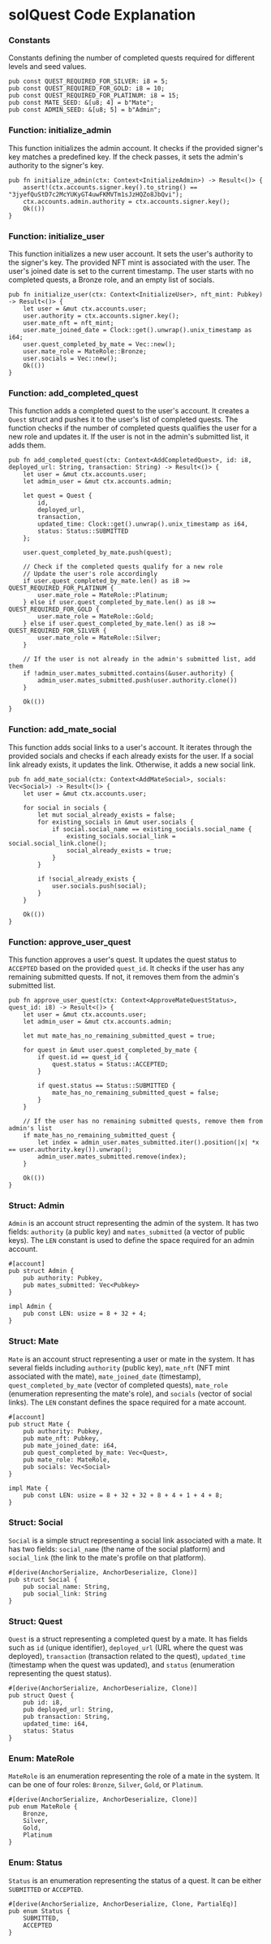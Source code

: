 # solQuest Code Explanation

### Constants
Constants defining the number of completed quests required for different levels and seed values.
```
pub const QUEST_REQUIRED_FOR_SILVER: i8 = 5;
pub const QUEST_REQUIRED_FOR_GOLD: i8 = 10;
pub const QUEST_REQUIRED_FOR_PLATINUM: i8 = 15;
pub const MATE_SEED: &[u8; 4] = b"Mate";
pub const ADMIN_SEED: &[u8; 5] = b"Admin";
```

### Function: initialize_admin
This function initializes the admin account. It checks if the provided signer's key matches a predefined key. If the check passes, it sets the admin's authority to the signer's key.
```
pub fn initialize_admin(ctx: Context<InitializeAdmin>) -> Result<()> {
    assert!(ctx.accounts.signer.key().to_string() == "3jyefQuStD7c2McYUKyGT4uwFKMVTm1sJzHQZo8JbQvi");
    ctx.accounts.admin.authority = ctx.accounts.signer.key();
    Ok(())
}
```

### Function: initialize_user
This function initializes a new user account. It sets the user's authority to the signer's key. The provided NFT mint is associated with the user. The user's joined date is set to the current timestamp. The user starts with no completed quests, a Bronze role, and an empty list of socials.
```
pub fn initialize_user(ctx: Context<InitializeUser>, nft_mint: Pubkey) -> Result<()> {
    let user = &mut ctx.accounts.user;
    user.authority = ctx.accounts.signer.key();
    user.mate_nft = nft_mint;
    user.mate_joined_date = Clock::get().unwrap().unix_timestamp as i64;
    user.quest_completed_by_mate = Vec::new();
    user.mate_role = MateRole::Bronze;
    user.socials = Vec::new();
    Ok(())
}
```

### Function: add_completed_quest
This function adds a completed quest to the user's account. It creates a `Quest` struct and pushes it to the user's list of completed quests. The function checks if the number of completed quests qualifies the user for a new role and updates it. If the user is not in the admin's submitted list, it adds them.
```
pub fn add_completed_quest(ctx: Context<AddCompletedQuest>, id: i8, deployed_url: String, transaction: String) -> Result<()> {
    let user = &mut ctx.accounts.user;
    let admin_user = &mut ctx.accounts.admin;

    let quest = Quest {
        id,
        deployed_url,
        transaction,
        updated_time: Clock::get().unwrap().unix_timestamp as i64,
        status: Status::SUBMITTED
    };

    user.quest_completed_by_mate.push(quest);

    // Check if the completed quests qualify for a new role
    // Update the user's role accordingly
    if user.quest_completed_by_mate.len() as i8 >= QUEST_REQUIRED_FOR_PLATINUM {
        user.mate_role = MateRole::Platinum;
    } else if user.quest_completed_by_mate.len() as i8 >= QUEST_REQUIRED_FOR_GOLD {
        user.mate_role = MateRole::Gold;
    } else if user.quest_completed_by_mate.len() as i8 >= QUEST_REQUIRED_FOR_SILVER {
        user.mate_role = MateRole::Silver;
    }

    // If the user is not already in the admin's submitted list, add them
    if !admin_user.mates_submitted.contains(&user.authority) {
        admin_user.mates_submitted.push(user.authority.clone())
    }

    Ok(())
}
```

### Function: add_mate_social
This function adds social links to a user's account. It iterates through the provided socials and checks if each already exists for the user. If a social link already exists, it updates the link. Otherwise, it adds a new social link.
```
pub fn add_mate_social(ctx: Context<AddMateSocial>, socials: Vec<Social>) -> Result<()> {
    let user = &mut ctx.accounts.user;

    for social in socials {
        let mut social_already_exists = false;
        for existing_socials in &mut user.socials {
            if social.social_name == existing_socials.social_name {
                existing_socials.social_link = social.social_link.clone();
                social_already_exists = true;
            }
        }

        if !social_already_exists {
            user.socials.push(social);
        }
    }

    Ok(())
}
```

### Function: approve_user_quest
This function approves a user's quest. It updates the quest status to `ACCEPTED` based on the provided `quest_id`. It checks if the user has any remaining submitted quests. If not, it removes them from the admin's submitted list.
```
pub fn approve_user_quest(ctx: Context<ApproveMateQuestStatus>, quest_id: i8) -> Result<()> {
    let user = &mut ctx.accounts.user;
    let admin_user = &mut ctx.accounts.admin;

    let mut mate_has_no_remaining_submitted_quest = true;

    for quest in &mut user.quest_completed_by_mate {
        if quest.id == quest_id {
            quest.status = Status::ACCEPTED;
        }

        if quest.status == Status::SUBMITTED {
            mate_has_no_remaining_submitted_quest = false;
        }
    }

    // If the user has no remaining submitted quests, remove them from admin's list
    if mate_has_no_remaining_submitted_quest {
        let index = admin_user.mates_submitted.iter().position(|x| *x == user.authority.key()).unwrap();
        admin_user.mates_submitted.remove(index);
    }

    Ok(())
}
```

### Struct: Admin
`Admin` is an account struct representing the admin of the system. It has two fields: `authority` (a public key) and `mates_submitted` (a vector of public keys). The `LEN` constant is used to define the space required for an admin account.
```
#[account]
pub struct Admin {
    pub authority: Pubkey,
    pub mates_submitted: Vec<Pubkey>
}

impl Admin {
    pub const LEN: usize = 8 + 32 + 4;
}
```

### Struct: Mate
`Mate` is an account struct representing a user or mate in the system. It has several fields including `authority` (public key), `mate_nft` (NFT mint associated with the mate), `mate_joined_date` (timestamp), `quest_completed_by_mate` (vector of completed quests), `mate_role` (enumeration representing the mate's role), and `socials` (vector of social links). The `LEN` constant defines the space required for a mate account.
```
#[account]
pub struct Mate {
    pub authority: Pubkey,
    pub mate_nft: Pubkey,
    pub mate_joined_date: i64,
    pub quest_completed_by_mate: Vec<Quest>,
    pub mate_role: MateRole,
    pub socials: Vec<Social>
}

impl Mate {
    pub const LEN: usize = 8 + 32 + 32 + 8 + 4 + 1 + 4 + 8;
}
```

### Struct: Social
`Social` is a simple struct representing a social link associated with a mate. It has two fields: `social_name` (the name of the social platform) and `social_link` (the link to the mate's profile on that platform).
```
#[derive(AnchorSerialize, AnchorDeserialize, Clone)]
pub struct Social {
    pub social_name: String,
    pub social_link: String
}
```

### Struct: Quest
`Quest` is a struct representing a completed quest by a mate.
It has fields such as `id` (unique identifier), `deployed_url` (URL where the quest was deployed), `transaction` (transaction related to the quest), `updated_time` (timestamp when the quest was updated), and `status` (enumeration representing the quest status).
```
#[derive(AnchorSerialize, AnchorDeserialize, Clone)]
pub struct Quest {
    pub id: i8,
    pub deployed_url: String,
    pub transaction: String,
    updated_time: i64,
    status: Status
}
```

### Enum: MateRole
`MateRole` is an enumeration representing the role of a mate in the system. It can be one of four roles: `Bronze`, `Silver`, `Gold`, or `Platinum`.
```
#[derive(AnchorSerialize, AnchorDeserialize, Clone)]
pub enum MateRole {
    Bronze,
    Silver,
    Gold,
    Platinum
}
```

### Enum: Status
`Status` is an enumeration representing the status of a quest. It can be either `SUBMITTED` or `ACCEPTED`.
```
#[derive(AnchorSerialize, AnchorDeserialize, Clone, PartialEq)]
pub enum Status {
    SUBMITTED,
    ACCEPTED
}
```
